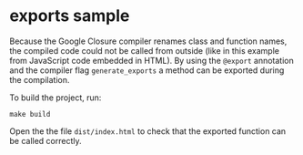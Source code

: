 # exports sample

Because the Google Closure compiler renames class and function names,
the compiled code could not be called from outside (like in this example
from JavaScript code embedded in HTML). By using the `@export` annotation
and the compiler flag `generate_exports` a method can be exported during
the compilation.

To build the project, run:

    make build

Open the the file `dist/index.html` to check that the exported function can be
called correctly.
